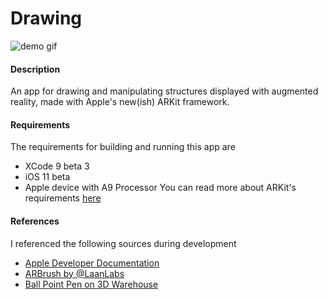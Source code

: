 # Drawing

![demo gif](http://i.imgur.com/a44pD6e.gif)

#### Description
An app for drawing and manipulating structures displayed with augmented reality, made with Apple's new(ish) ARKit framework.

#### Requirements
The requirements for building and running this app are
* XCode 9 beta 3
* iOS 11 beta
* Apple device with A9 Processor
You can read more about ARKit's requirements [here](https://developer.apple.com/arkit/)

#### References
I referenced the following sources during development
* [Apple Developer Documentation](https://developer.apple.com/documentation)
* [ARBrush by @LaanLabs](https://github.com/laanlabs/ARBrush)
* [Ball Point Pen on 3D Warehouse](https://3dwarehouse.sketchup.com/model/u33569933-54a6-4d7a-b2d5-d99ecb839c63/Ball-Point-Pen)
